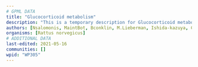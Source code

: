 ```yaml
---
# GPML DATA
title: "Glucocorticoid metabolism"
description: "This is a temporary description for Glucocorticoid metabolism"
authors: [Nsalomonis, MaintBot, Bconklin, M.Lieberman, Ishida-kazuya, Christine Chichester, Egonw, Eweitz]
organisms: [Rattus norvegicus]
# ADDITIONAL DATA
last-edited: 2021-05-16
communities: []
wpid: "WP305"
---
```

